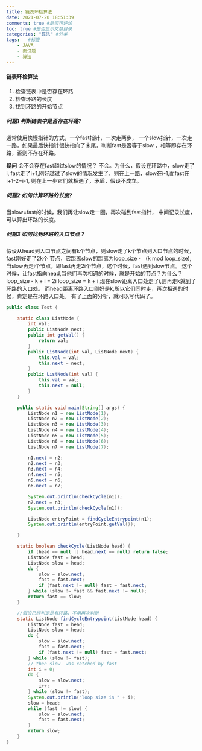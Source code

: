 ```yaml
---
title: 链表环检算法
date: 2021-07-20 18:51:39
comments: true #是否可评论
toc: true #是否显示文章目录
categories: "算法" #分类
tags:   #标签
    - JAVA
    - 面试题
    - 算法
---
```

#### 链表环检算法
1. 检查链表中是否存在环路
2. 检查环路的长度
3. 找到环路的开始节点


##### **问题1** 判断链表中是否存在环路?
通常使用快慢指针的方式，一个fast指针，一次走两步，
一个slow指针，一次走一路，如果最后快指针很快指向了末尾，判断fast是否等于slow
，相等即存在环路，否则不存在环路。

**疑问** 会不会存在fast越过slow的情况？
不会。为什么，假设在环路中，slow走了i,
fast走了i+1,刚好越过了slow的情况发生了，则在上一路，slow在i-1,而fast在i+1-2=i-1,
则在上一步它们就相遇了，矛盾，假设不成立。

##### **问题2** 如何计算环路的长度?
当slow=fast的时候，我们再让slow走一圈，再次碰到fast指针，
中间记录长度，可以算出环路的长度。

##### **问题3** 如何找到环路的入口节点？
假设从head到入口节点之间有k个节点，则slow走了k个节点到入口节点的时候，fast刚好走了2k个
节点，它距离slow的距离为loop_size - （k mod loop_size),
当slow再走i个节点，即fast再走2i个节点，这个时候，fast遇到slow节点。
这个时候，让fast指向head,当他们再次相遇的时候，就是开始的节点？为什么？
loop_size - k  + i = 2i 
loop_size = k + i
现在slow距离入口处走了i,则再走k就到了环路的入口处。
而head距离环路入口刚好是k,所以它们同时走，再次相遇的时候，肯定是在环路入口处。
有了上面的分析，就可以写代码了。
``` java
public class Test {

    static class ListNode {
        int val;
        public ListNode next;
        public int getVal() {
            return val;
        }
        public ListNode(int val, ListNode next) {
            this.val = val;
            this.next = next;
        }
        public ListNode(int val) {
            this.val = val;
            this.next = null;
        }
    }

    public static void main(String[] args) {
        ListNode n1 = new ListNode(1);
        ListNode n2 = new ListNode(2);
        ListNode n3 = new ListNode(3);
        ListNode n4 = new ListNode(4);
        ListNode n5 = new ListNode(5);
        ListNode n6 = new ListNode(6);
        ListNode n7 = new ListNode(7);

        n1.next = n2;
        n2.next = n3;
        n3.next = n4;
        n4.next = n5;
        n5.next = n6;
        n6.next = n7;

        System.out.println(checkCycle(n1));
        n7.next = n3;
        System.out.println(checkCycle(n1));

        ListNode entryPoint = findCycleEntrypoint(n1);
        System.out.println(entryPoint.getVal());

    }

    static boolean checkCycle(ListNode head) {
        if (head == null || head.next == null) return false;
        ListNode fast = head;
        ListNode slow = head;
        do {
            slow = slow.next;
            fast = fast.next;
            if (fast.next != null) fast = fast.next;
        } while (slow != fast && fast.next != null);
        return fast == slow;
    }

    //假设已经判定是有环路，不用再次判断
    static ListNode findCycleEntrypoint(ListNode head) {
        ListNode fast = head;
        ListNode slow = head;
        do {
            slow = slow.next;
            fast = fast.next;
            if (fast.next != null) fast = fast.next;
        } while (slow != fast);
        // then slow  was catched by fast
        int i = 0;
        do {
            slow = slow.next;
            i++;
        } while (slow != fast);
        System.out.println("loop size is " + i);
        slow = head;
        while (fast != slow) {
            slow = slow.next;
            fast = fast.next;
        }
        return slow;
    }
}

```
